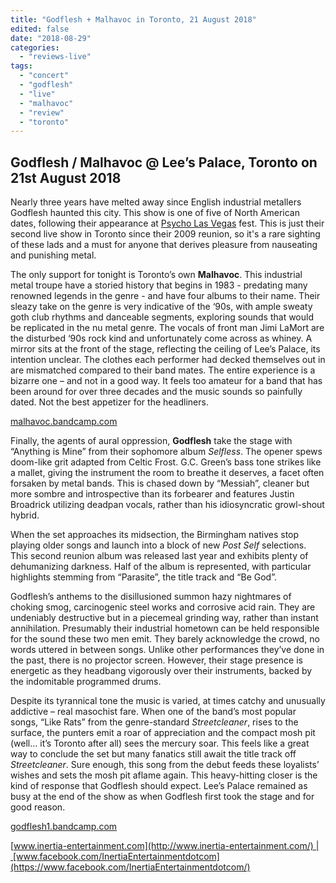```yaml
---
title: "Godflesh + Malhavoc in Toronto, 21 August 2018"
edited: false
date: "2018-08-29"
categories:
  - "reviews-live"
tags:
  - "concert"
  - "godflesh"
  - "live"
  - "malhavoc"
  - "review"
  - "toronto"
---
```


## Godflesh / Malhavoc @ Lee’s Palace, Toronto on 21st August 2018

Nearly three years have melted away since English industrial metallers Godflesh haunted this city. This show is one of five of North American dates, following their appearance at [Psycho Las Vegas](https://www.vivapsycho.com/) fest. This is just their second live show in Toronto since their 2009 reunion, so it's a rare sighting of these lads and a must for anyone that derives pleasure from nauseating and punishing metal.

The only support for tonight is Toronto’s own **Malhavoc**. This industrial metal troupe have a storied history that begins in 1983 - predating many renowned legends in the genre - and have four albums to their name. Their sleazy take on the genre is very indicative of the ‘90s, with ample sweaty goth club rhythms and danceable segments, exploring sounds that would be replicated in the nu metal genre. The vocals of front man Jimi LaMort are the disturbed ‘90s rock kind and unfortunately come across as whiney. A mirror sits at the front of the stage, reflecting the ceiling of Lee’s Palace, its intention unclear. The clothes each performer had decked themselves out in are mismatched compared to their band mates. The entire experience is a bizarre one – and not in a good way. It feels too amateur for a band that has been around for over three decades and the music sounds so painfully dated. Not the best appetizer for the headliners.

[malhavoc.bandcamp.com](https://malhavoc.bandcamp.com/)

Finally, the agents of aural oppression, **Godflesh** take the stage with “Anything is Mine” from their sophomore album _Selfless_. The opener spews doom-like grit adapted from Celtic Frost. G.C. Green’s bass tone strikes like a mallet, giving the instrument the room to breathe it deserves, a facet often forsaken by metal bands. This is chased down by “Messiah”, cleaner but more sombre and introspective than its forbearer and features Justin Broadrick utilizing deadpan vocals, rather than his idiosyncratic growl-shout hybrid.

When the set approaches its midsection, the Birmingham natives stop playing older songs and launch into a block of new _Post Self_ selections. This second reunion album was released last year and exhibits plenty of dehumanizing darkness. Half of the album is represented, with particular highlights stemming from “Parasite”, the title track and “Be God”.

Godflesh’s anthems to the disillusioned summon hazy nightmares of choking smog, carcinogenic steel works and corrosive acid rain. They are undeniably destructive but in a piecemeal grinding way, rather than instant annihilation. Presumably their industrial hometown can be held responsible for the sound these two men emit. They barely acknowledge the crowd, no words uttered in between songs. Unlike other performances they’ve done in the past, there is no projector screen. However, their stage presence is energetic as they headbang vigorously over their instruments, backed by the indomitable programmed drums.

Despite its tyrannical tone the music is varied, at times catchy and unusually addictive – real masochist fare. When one of the band’s most popular songs, “Like Rats” from the genre-standard _Streetcleaner_, rises to the surface, the punters emit a roar of appreciation and the compact mosh pit (well… it’s Toronto after all) sees the mercury soar. This feels like a great way to conclude the set but many fanatics still await the title track off _Streetcleaner_. Sure enough, this song from the debut feeds these loyalists’ wishes and sets the mosh pit aflame again. This heavy-hitting closer is the kind of response that Godflesh should expect. Lee’s Palace remained as busy at the end of the show as when Godflesh first took the stage and for good reason.

[godflesh1.bandcamp.com](https://godflesh1.bandcamp.com/)

[www.inertia-entertainment.com](http://www.inertia-entertainment.com/) | [www.facebook.com/InertiaEntertainmentdotcom](https://www.facebook.com/InertiaEntertainmentdotcom/)
